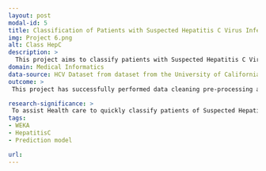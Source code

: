 ```yaml
---
layout: post
modal-id: 5
title: Classification of Patients with Suspected Hepatitis C Virus Infection Using Machine Learning Approach
img: Project 6.png
alt: Class HepC
description: >
  This project aims to classify patients with Suspected Hepatitis C Virus Infection using various machine learning algorithms integrated with bagging/bootstrap technique.
domain: Medical Informatics
data-source: HCV Dataset from dataset from the University of California, Irvine (UCI) Machine Learning Repository
outcome: >
 This project has successfully performed data cleaning pre-processing and data cleaning before implemented to supervised machine learning models. Random Forest was found as the best model in this project to classify whether a patient having Hepatitis C virus infection with high accuracy at 99.187%. This project also able to five features identify the key factors in contributing to the interest outcome classification through CfsSubsetEval feature selection method. 

research-significance: >
 To assist Health care to quickly classify patients of Suspected Hepatitis C Virus Infection in the future and providing appropriate treatment. 
tags:
- WEKA
- HepatitisC
- Prediction model

url: 
---
```

